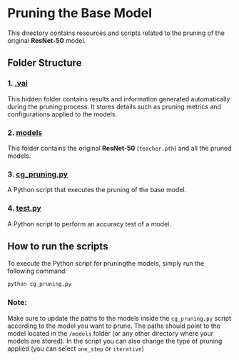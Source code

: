 # Pruning the Base Model
This directory contains resources and scripts related to the pruning of the original **ResNet-50** model. 

## Folder Structure
### 1. **[.vai](./.vai)**
This hidden folder contains results and information generated automatically during the pruning process. It stores details such as pruning metrics and configurations applied to the models.

### 2. **[models](./models)**
This folder contains the original **ResNet-50** (`teacher.pth`) and all the pruned models. 

### 3. **[cg_pruning.py](./cg_pruning.py)**
A Python script that executes the pruning of the base model.

### 4. **[test.py](./test.py)**
A Python script to perform an accuracy test of a model.


## How to run the scripts

To execute the Python script for pruningthe models, simply run the following command:

```bash
python cg_pruning.py
```
### Note:

Make sure to update the paths to the models inside the ``cg_pruning.py`` script according to the model you want to prune. The paths should point to the model located in the ``/models`` folder (or any other directory where your models are stored). In the script you can also change the type of pruning applied (you can select `one_step` or `iterative`)
